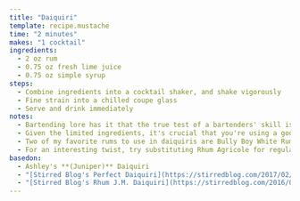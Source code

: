 ```yaml
---
title: "Daiquiri"
template: recipe.mustache
time: "2 minutes"
makes: "1 cocktail"
ingredients:
  - 2 oz rum
  - 0.75 oz fresh lime juice
  - 0.75 oz simple syrup
steps:
  - Combine ingredients into a cocktail shaker, and shake vigorously
  - Fine strain into a chilled coupe glass
  - Serve and drink immediately
notes:
  - Bartending lore has it that the true test of a bartenders' skill is the daiquiri **(making it the scrambled eggs of bartending)**. It's certainly true that there are many overly sweet, frozen. or otherwise dreadful variations, but just like scrambled eggs, if you combine quality ingredients with proper technique, the result is really something remarkable.
  - Given the limited ingredients, it's crucial that you're using a good rum with a flavor profile you enjoy, and freshly squeezed lime juice
  - Two of my favorite rums to use in daiquiris are Bully Boy White Rum and Plantation Pineapple Rum. The Bully Boy White Rum **(not to be confused with Bully Boy's other options)** has a delicious caramel-like character which rounds out well in the cocktail, and the Plantation Pineapple Rum performs similarly, but with a pineapple backbone instead.
  - For an interesting twist, try substituting Rhum Agricole for regular rum. I particularly like Rhum J.M white rum, which has a much more funky vegetal, and caribbean fruit undertone than regular rum.
basedon:
  - Ashley's **(Juniper)** Daiquiri
  - "[Stirred Blog's Perfect Daiquiri](https://stirredblog.com/2017/02/25/the-perfect-daiquiri/)"
  - "[Stirred Blog's Rhum J.M. Daiquiri](https://stirredblog.com/2016/03/07/rhum-j-m-daiquiri/)"
---
```

